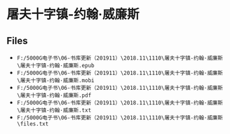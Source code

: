 # 屠夫十字镇-约翰·威廉斯

## Files

- `F:/5000G电子书\06-书库更新（201911）\2018.11\1110\屠夫十字镇-约翰·威廉斯\屠夫十字镇-约翰·威廉斯.epub`
- `F:/5000G电子书\06-书库更新（201911）\2018.11\1110\屠夫十字镇-约翰·威廉斯\屠夫十字镇-约翰·威廉斯.mobi`
- `F:/5000G电子书\06-书库更新（201911）\2018.11\1110\屠夫十字镇-约翰·威廉斯\屠夫十字镇-约翰·威廉斯.pdf`
- `F:/5000G电子书\06-书库更新（201911）\2018.11\1110\屠夫十字镇-约翰·威廉斯\屠夫十字镇-约翰·威廉斯.txt`
- `F:/5000G电子书\06-书库更新（201911）\2018.11\1110\屠夫十字镇-约翰·威廉斯\files.txt`
